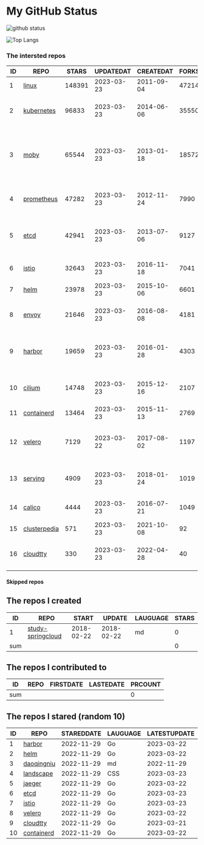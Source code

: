 # My GitHub Status

<img src="https://github-readme-stats-1.yihong0618.vercel.app/api?username=daoqingniu&show_icons=true&&&hide_title=true&count_private=true" alt="github status" />

![Top Langs](https://github-readme-stats-1.yihong0618.vercel.app/api/top-langs/?username=daoqingniu&layout=compact)

<!--START_SECTION:github_repos-->
### The intersted repos
| ID |                              REPO                               | STARS  | UPDATEDAT  | CREATEDAT  | FORKSCOUNT |                                              DESCRIPTIONS                                              |
|----|-----------------------------------------------------------------|--------|------------|------------|------------|--------------------------------------------------------------------------------------------------------|
|  1 | [linux](https://github.com/torvalds/linux)                      | 148391 | 2023-03-23 | 2011-09-04 |      47214 | Linux kernel source tree                                                                               |
|  2 | [kubernetes](https://github.com/kubernetes/kubernetes)          |  96833 | 2023-03-23 | 2014-06-06 |      35550 | Production-Grade Container Scheduling and Management                                                   |
|  3 | [moby](https://github.com/moby/moby)                            |  65544 | 2023-03-23 | 2013-01-18 |      18572 | Moby Project - a collaborative project for the container ecosystem to assemble container-based systems |
|  4 | [prometheus](https://github.com/prometheus/prometheus)          |  47282 | 2023-03-23 | 2012-11-24 |       7990 | The Prometheus monitoring system and time series database.                                             |
|  5 | [etcd](https://github.com/etcd-io/etcd)                         |  42941 | 2023-03-23 | 2013-07-06 |       9127 | Distributed reliable key-value store for the most critical data of a distributed system                |
|  6 | [istio](https://github.com/istio/istio)                         |  32643 | 2023-03-23 | 2016-11-18 |       7041 | Connect, secure, control, and observe services.                                                        |
|  7 | [helm](https://github.com/helm/helm)                            |  23978 | 2023-03-23 | 2015-10-06 |       6601 | The Kubernetes Package Manager                                                                         |
|  8 | [envoy](https://github.com/envoyproxy/envoy)                    |  21646 | 2023-03-23 | 2016-08-08 |       4181 | Cloud-native high-performance edge/middle/service proxy                                                |
|  9 | [harbor](https://github.com/goharbor/harbor)                    |  19659 | 2023-03-23 | 2016-01-28 |       4303 | An open source trusted cloud native registry project that stores, signs, and scans content.            |
| 10 | [cilium](https://github.com/cilium/cilium)                      |  14748 | 2023-03-23 | 2015-12-16 |       2107 | eBPF-based Networking, Security, and Observability                                                     |
| 11 | [containerd](https://github.com/containerd/containerd)          |  13464 | 2023-03-23 | 2015-11-13 |       2769 | An open and reliable container runtime                                                                 |
| 12 | [velero](https://github.com/vmware-tanzu/velero)                |   7129 | 2023-03-22 | 2017-08-02 |       1197 | Backup and migrate Kubernetes applications and their persistent volumes                                |
| 13 | [serving](https://github.com/knative/serving)                   |   4909 | 2023-03-23 | 2018-01-24 |       1019 | Kubernetes-based, scale-to-zero, request-driven compute                                                |
| 14 | [calico](https://github.com/projectcalico/calico)               |   4444 | 2023-03-23 | 2016-07-21 |       1049 | Cloud native networking and network security                                                           |
| 15 | [clusterpedia](https://github.com/clusterpedia-io/clusterpedia) |    571 | 2023-03-23 | 2021-10-08 |         92 | The Encyclopedia of Kubernetes clusters                                                                |
| 16 | [cloudtty](https://github.com/cloudtty/cloudtty)                |    330 | 2023-03-23 | 2022-04-28 |         40 | A Friendly Kubernetes CloudShell (Web Terminal) !                                                      |



#### Skipped repos
<!--END_SECTION:github_repos-->

<!--START_SECTION:my_github-->
## The repos I created
| ID  |                                 REPO                                 |   START    |   UPDATE   | LAUGUAGE | STARS |
|-----|----------------------------------------------------------------------|------------|------------|----------|-------|
|   1 | [study-springcloud](https://github.com/daoqingniu/study-springcloud) | 2018-02-22 | 2018-02-22 | md       |     0 |
| sum |                                                                      |            |            |          |     0 |

## The repos I contributed to
| ID  | REPO | FIRSTDATE | LASTEDATE | PRCOUNT |
|-----|------|-----------|-----------|---------|
| sum |      |           |           |       0 |

## The repos I stared (random 10)
| ID |                          REPO                          | STAREDDATE | LAUGUAGE | LATESTUPDATE |
|----|--------------------------------------------------------|------------|----------|--------------|
|  1 | [harbor](https://github.com/goharbor/harbor)           | 2022-11-29 | Go       | 2023-03-22   |
|  2 | [helm](https://github.com/helm/helm)                   | 2022-11-29 | Go       | 2023-03-22   |
|  3 | [daoqingniu](https://github.com/daoqingniu/daoqingniu) | 2022-11-29 | md       | 2022-11-29   |
|  4 | [landscape](https://github.com/cncf/landscape)         | 2022-11-29 | CSS      | 2023-03-23   |
|  5 | [jaeger](https://github.com/jaegertracing/jaeger)      | 2022-11-29 | Go       | 2023-03-22   |
|  6 | [etcd](https://github.com/etcd-io/etcd)                | 2022-11-29 | Go       | 2023-03-23   |
|  7 | [istio](https://github.com/istio/istio)                | 2022-11-29 | Go       | 2023-03-23   |
|  8 | [velero](https://github.com/vmware-tanzu/velero)       | 2022-11-29 | Go       | 2023-03-22   |
|  9 | [cloudtty](https://github.com/cloudtty/cloudtty)       | 2022-11-29 | Go       | 2023-03-21   |
| 10 | [containerd](https://github.com/containerd/containerd) | 2022-11-29 | Go       | 2023-03-22   |

<!--END_SECTION:my_github-->
